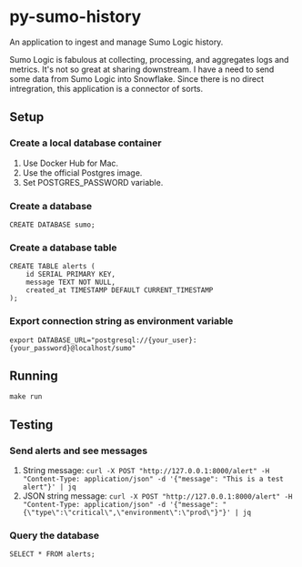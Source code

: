 # py-sumo-history
An application to ingest and manage Sumo Logic history.

Sumo Logic is fabulous at collecting, processing, and aggregates logs and metrics. It's not so great at sharing downstream. I have a need to send some data from Sumo Logic into Snowflake. Since there is no direct intregration, this application is a connector of sorts.

## Setup

### Create a local database container

1. Use Docker Hub for Mac.
1. Use the official Postgres image.
1. Set POSTGRES_PASSWORD variable.

### Create a database

```
CREATE DATABASE sumo;
```

### Create a database table

```
CREATE TABLE alerts (
    id SERIAL PRIMARY KEY,
    message TEXT NOT NULL,
    created_at TIMESTAMP DEFAULT CURRENT_TIMESTAMP
);
```

### Export connection string as environment variable

`export DATABASE_URL="postgresql://{your_user}:{your_password}@localhost/sumo"`

## Running

`make run`

## Testing

### Send alerts and see messages

1. String message: `curl -X POST "http://127.0.0.1:8000/alert" -H "Content-Type: application/json" -d '{"message": "This is a test alert"}' | jq`
1. JSON string message: `curl -X POST "http://127.0.0.1:8000/alert" -H "Content-Type: application/json" -d '{"message": "{\"type\":\"critical\",\"environment\":\"prod\"}"}' | jq`

### Query the database

`SELECT * FROM alerts;`